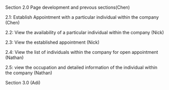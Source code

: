 Section 2.0 Page development and prevous sections(Chen)

2.1: Establish Appointment with a particular individual within the company (Chen)

2.2: View the availability of a particular individual within the company (Nick)

2.3: View the established appointment (Nick)

2.4: View the list of individuals within the company for open appointment (Nathan)

2.5: view the occupation and detailed information of the individual within the company (Nathan)

Section 3.0 (Adi)


